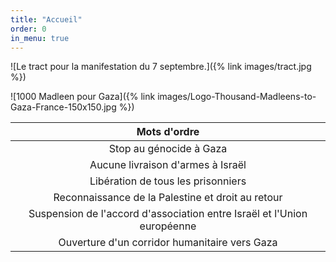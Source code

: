 ```yaml
---
title: "Accueil"
order: 0
in_menu: true
---
```

![Le tract pour la manifestation du 7 septembre.]({% link images/tract.jpg %})

![1000 Madleen pour Gaza]({% link images/Logo-Thousand-Madleens-to-Gaza-France-150x150.jpg %})

|Mots d'ordre|
|:-:|
|Stop au génocide à Gaza|
|Aucune livraison d'armes à Israël|
|Libération de tous les prisonniers|
|Reconnaissance de la Palestine et droit au retour|
|Suspension de l'accord d'association entre Israël et l'Union européenne|
|Ouverture d'un corridor humanitaire vers Gaza| 